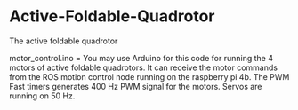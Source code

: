 # Active-Foldable-Quadrotor
The active foldable quadrotor

motor_control.ino = You may use Arduino for this code for running the 4 motors of active foldable quadrotors. It can receive the motor commands from the ROS 
motion control node running on the raspberry pi 4b. The PWM Fast timers generates 400 Hz PWM signal for the motors. Servos are running on 50 Hz.
